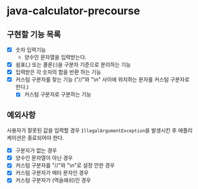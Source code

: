 # java-calculator-precourse

## 구현할 기능 목록

- [x] 숫자 입력기능
    - 양수인 문자열을 입력받는다.
- [x] 쉼표(,) 또는 콜론(:)을 구분자 기준으로 분리하는 기능
- [x] 입력받은 각 숫자의 합을 반환 하는 기능
- [x] 커스텀 구분자를 찾는 기능 ("//"와 "\n" 사이에 위치하는 문자를 커스텀 구분자로 한다.)
    - [x] 커스텀 구분자로 구분하는 기능

## 예외사항

사용자가 잘못된 값을 입력할 경우 ```IllegalArgumentException```을 발생시킨 후 애플리케이션은 종료되어야 한다.

- [x] 구분자가 없는 경우
- [x] 양수인 문자열이 아닌 경우
- [x] 커스텀 구분자를 "//"와 "\n"로 설정 안한 경우
- [x] 커스텀 구분자가 메타 문자인 경우
- [x] 커스텀 구분자가 \(역슬래쉬)인 경우